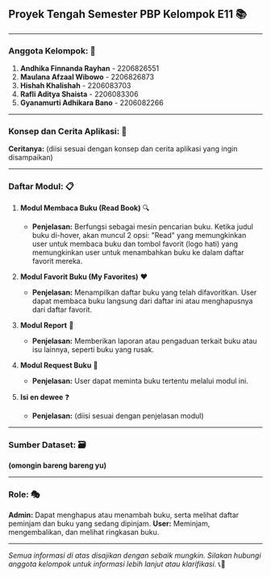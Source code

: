## **Proyek Tengah Semester PBP Kelompok E11** 📚
---

### **Anggota Kelompok:** 👥
1. **Andhika Finnanda Rayhan** - 2206826551
2. **Maulana Afzaal Wibowo** - 2206826873
3. **Hishah Khalishah** - 2206083703
4. **Rafli Aditya Shaista** - 2206083306
5. **Gyanamurti Adhikara Bano** - 2206082266

---

### **Konsep dan Cerita Aplikasi:** 🎨
**Ceritanya:** (diisi sesuai dengan konsep dan cerita aplikasi yang ingin disampaikan)

---

### **Daftar Modul:** 📋

1. **Modul Membaca Buku (Read Book)** 🔍
   - **Penjelasan:** Berfungsi sebagai mesin pencarian buku. Ketika judul buku di-hover, akan muncul 2 opsi: "Read" yang memungkinkan user untuk membaca buku dan tombol favorit (logo hati) yang memungkinkan user untuk menambahkan buku ke dalam daftar favorit mereka.

2. **Modul Favorit Buku (My Favorites)** ❤️
   - **Penjelasan:** Menampilkan daftar buku yang telah difavoritkan. User dapat membaca buku langsung dari daftar ini atau menghapusnya dari daftar favorit.

3. **Modul Report** 📝
   - **Penjelasan:** Memberikan laporan atau pengaduan terkait buku atau isu lainnya, seperti buku yang rusak.

4. **Modul Request Buku** 📖
   - **Penjelasan:** User dapat meminta buku tertentu melalui modul ini.

5. **Isi en dewee** ❓
   - **Penjelasan:** (diisi sesuai dengan penjelasan modul)

---

### **Sumber Dataset:** 🗃️
**(omongin bareng bareng yu)**

---

### **Role:** 🎭
**Admin:** Dapat menghapus atau menambah buku, serta melihat daftar peminjam dan buku yang sedang dipinjam.
**User:** Meminjam, mengembalikan, dan melihat ringkasan buku.

---

*Semua informasi di atas disajikan dengan sebaik mungkin. Silakan hubungi anggota kelompok untuk informasi lebih lanjut atau klarifikasi.* 📞💌
